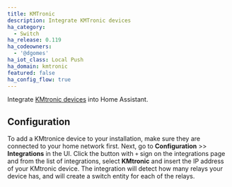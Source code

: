 ```yaml
---
title: KMTronic
description: Integrate KMTronic devices
ha_category:
  - Switch
ha_release: 0.119
ha_codeowners:
  - '@dgomes'
ha_iot_class: Local Push
ha_domain: kmtronic
featured: false
ha_config_flow: true
---
```


Integrate [KMtronic devices](https://www.kmtronic.com/) into Home Assistant.

## Configuration

To add a KMtronice device to your installation, make sure they are connected to your home network first. Next, go to **Configuration** >> **Integrations** in the UI. Click the button with `+` sign on the integrations page and from the list of integrations, select **KMtronic** and insert the IP address of your KMtronic device. The integration will detect how many relays your device has, and will create a switch entity for each of the relays.

